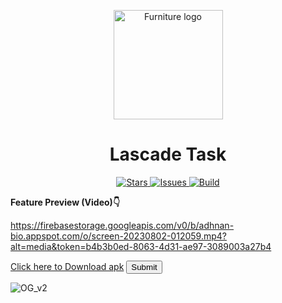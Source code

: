<p align='center'> <img alt='Furniture logo' height='175px' width='175px' src='https://github.com/adhnan-e/lascade_task/blob/master/assets/Icons/appIcon.png'/> </p>

<h1 align='center'> Lascade Task </h1>

<p align='center'>
<a href='https://github.com/adhnan-e/centre_source/stargazers'> <img alt='Stars' src='https://img.shields.io/github/stars/adhnan-e/lascade_task'> </a>
<a href='https://github.com/adhnan-e/centre_source/issues'> <img alt='Issues' src='https://img.shields.io/github/issues/adhnan-e/lascade_task'> </a>
<a href='https://github.com/adhnan-e/centre_source/actions?query=workflow%3ABuild'> <img alt='Build' src='https://img.shields.io/github/workflow/status/adhnan-e/lascade_task/Build'> </a>
</p>

**Feature Preview (Video)👇**

https://firebasestorage.googleapis.com/v0/b/adhnan-bio.appspot.com/o/screen-20230802-012059.mp4?alt=media&token=b4b3b0ed-8063-4d31-ae97-3089003a27b4

<a href="http://bit.ly/3YhjRgN" class="button">Click here to Download apk</a>
<input class="button" type="submit">

![OG_v2]([https://user-images.githubusercontent.com/1382619/226843161-a70bd080-8565-4513-a8f2-21927ecd50bf.png](https://firebasestorage.googleapis.com/v0/b/adhnan-bio.appspot.com/o/bit.ly_3YhjRgN.png?alt=media&token=ceb0f12a-f654-4a35-ba7e-3b487c8bd00e))


